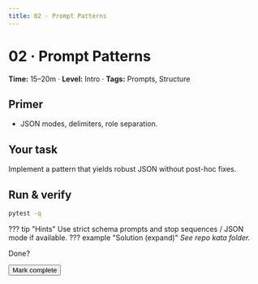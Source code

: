 ```yaml
---
title: 02 · Prompt Patterns
---
```

<script>window.recordKataVisit && window.recordKataVisit('02-prompt-patterns');</script>
# 02 · Prompt Patterns
**Time:** 15–20m · **Level:** Intro · **Tags:** Prompts, Structure
## Primer
- JSON modes, delimiters, role separation.
## Your task
Implement a pattern that yields robust JSON without post-hoc fixes.
## Run & verify
```bash
pytest -q
```
??? tip "Hints"
    Use strict schema prompts and stop sequences / JSON mode if available.
??? example "Solution (expand)"
    _See repo kata folder._
<div class="admonition tip"><p class="admonition-title">Done?</p>
<button class="md-button md-button--primary" onclick="markKataDone('02-prompt-patterns')">Mark complete</button>
</div>